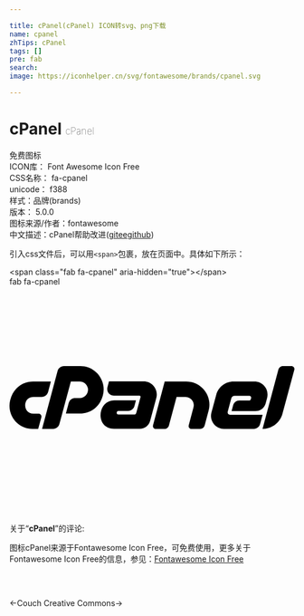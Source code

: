 ```yaml
---

title: cPanel(cPanel) ICON转svg、png下载
name: cpanel
zhTips: cPanel
tags: []
pre: fab
search: 
image: https://iconhelper.cn/svg/fontawesome/brands/cpanel.svg

---
```


# cPanel  <small style="font-size: 60%;font-weight: 100">cPanel</small>


<div class="detail-page">
<p>
<span><span class="badge-success badge">免费图标</span> </span>
<br/>
<span>
ICON库：
<span class="badge-secondary badge">Font Awesome Icon Free</span> 
</span>
<br/>
<span>
CSS名称：
<span class="badge-secondary badge">fa-cpanel</span> 
</span>
<br/>
<span>
unicode：
<span class="badge-secondary badge">f388</span> 
<copy-btn content='f388' btn-title=""></copy-btn>
<copy-btn :content='String.fromCodePoint(parseInt("f388", 16))' btn-title="复制U"></copy-btn>
</span><br/><span>样式：<span class="badge-light badge">品牌(brands)</span></span>
<br/>
<span>
版本：
<span class="badge-secondary badge">5.0.0</span> 
</span>
<br/>
<span>图标来源/作者：<span class="badge-light badge">fontawesome</span></span> 
<br/>
<span class="zh-detail">中文描述：<span class="badge-primary badge">cPanel</span><span class="help-link"><span>帮助改进</span>(<a href="https://gitee.com/liuwave/icon-helper/edit/master/json/fontawesome/brands/cpanel.json" target="_blank" rel="noopener noreferrer">gitee</a><a href="https://github.com/liuwave/icon-helper/edit/master/json/fontawesome/brands/cpanel.json" target="_blank" rel="noopener noreferrer">github</a></span>)</span><br/>
</p>
</div>
<div class="alert alert-dark">
  <i class="fab fa-cpanel fa-xs"></i>
  <i class="fab fa-cpanel fa-sm"></i>
  <i class="fab fa-cpanel fa-lg"></i>
  <i class="fab fa-cpanel fa-2x"></i>
  <i class="fab fa-cpanel fa-3x"></i>
  <i class="fab fa-cpanel fa-5x"></i>
  <i class="fab fa-cpanel fa-7x"></i>
</div>
<div>
  <p>引入css文件后，可以用<code>&lt;span&gt;</code>包裹，放在页面中。具体如下所示：    
  </p>
  <div class="alert alert-primary" style="font-size: 14px">
    &lt;span class="fab fa-cpanel" aria-hidden="true"&gt;&lt;/span&gt;
    <copy-btn content='<span class="fab fa-cpanel" aria-hidden="true"></span>'></copy-btn>
  </div>
  <div class="alert alert-secondary">
    <i class="fab fa-cpanel"
    style="font-size: 24px"
    aria-hidden="true"></i> fab fa-cpanel
    <copy-btn content="fab fa-cpanel" btn-title="复制图标名称"></copy-btn>
  </div>
</div>
<div id="svg" class="svg-wrap">
<svg xmlns="http://www.w3.org/2000/svg" viewBox="0 0 640 512"><path d="M210.3 220.2c-5.6-24.8-26.9-41.2-51-41.2h-37c-7.1 0-12.5 4.5-14.3 10.9L73.1 320l24.7-.1c6.8 0 12.3-4.5 14.2-10.7l25.8-95.7h19.8c8.4 0 16.2 5.6 18.3 14.8 2.5 10.9-5.9 22.6-18.3 22.6h-10.3c-7 0-12.5 4.6-14.3 10.8l-6.4 23.8h32c37.2 0 58.3-36.2 51.7-65.3zm-156.5 28h18.6c6.9 0 12.4-4.4 14.3-10.9l6.2-23.6h-40C30 213.7 9 227.8 1.7 254.8-7 288.6 18.5 320 52 320h12.4l7.1-26.1c1.2-4.4-2.2-8.3-6.4-8.3H53.8c-24.7 0-24.9-37.4 0-37.4zm247.5-34.8h-77.9l-3.5 13.4c-2.4 9.6 4.5 18.5 14.2 18.5h57.5c4 0 2.4 4.3 2.1 5.3l-8.6 31.8c-.4 1.4-.9 5.3-5.5 5.3h-34.9c-5.3 0-5.3-7.9 0-7.9h21.6c6.8 0 12.3-4.6 14.2-10.8l3.5-13.2h-48.4c-39.2 0-43.6 63.8-.7 63.8l57.5.2c11.2 0 20.6-7.2 23.4-17.8l14-51.8c4.8-19.2-9.7-36.8-28.5-36.8zM633.1 179h-18.9c-4.9 0-9.2 3.2-10.4 7.9L568.2 320c20.7 0 39.8-13.8 44.9-34.5l26.5-98.2c1.2-4.3-2-8.3-6.5-8.3zm-236.3 34.7v.1h-48.3l-26.2 98c-1.2 4.4 2.2 8.3 6.4 8.3h18.9c4.8 0 9.2-3 10.4-7.8l17.2-64H395c12.5 0 21.4 11.8 18.1 23.4l-10.6 40c-1.2 4.3 1.9 8.3 6.4 8.3H428c4.6 0 9.1-2.9 10.3-7.8l8.8-33.1c9-33.1-15.9-65.4-50.3-65.4zm98.3 74.6c-3.6 0-6-3.4-5.1-6.7l8-30c.9-3.9 3.7-6 7.8-6h32.9c2.6 0 4.6 2.4 3.9 5.1l-.7 2.6c-.6 2-1.9 3-3.9 3h-21.6c-7 0-12.6 4.6-14.2 10.8l-3.5 13h53.4c10.5 0 20.3-6.6 23.2-17.6l3.2-12c4.9-19.1-9.3-36.8-28.3-36.8h-47.3c-17.9 0-33.8 12-38.6 29.6l-10.8 40c-5 17.7 8.3 36.7 28.3 36.7h66.7c6.8 0 12.3-4.5 14.2-10.7l5.7-21z"/></svg>
</div>
<detail full-name='fa-cpanel'></detail>
<div class="icon-detail__container">
<p>关于“<b>cPanel</b>”的评论:</p>
</div>
<Vssue title="关于“cPanel”的评论" />    
<div><p>图标cPanel来源于Fontawesome Icon Free，可免费使用，更多关于  Fontawesome Icon Free的信息，参见：<a target="_blank" href="https://iconhelper.cn/fontawesome.html">Fontawesome Icon Free</a>
</p></div>

<div style="padding:2rem 0 " class="page-nav"><p class="inner"><span class="prev">←<router-link to="/icon/solid/couch.html">Couch</router-link></span> <span class="next"><router-link to="/icon/brands/creative-commons.html">Creative Commons</router-link>→</span></p></div>
